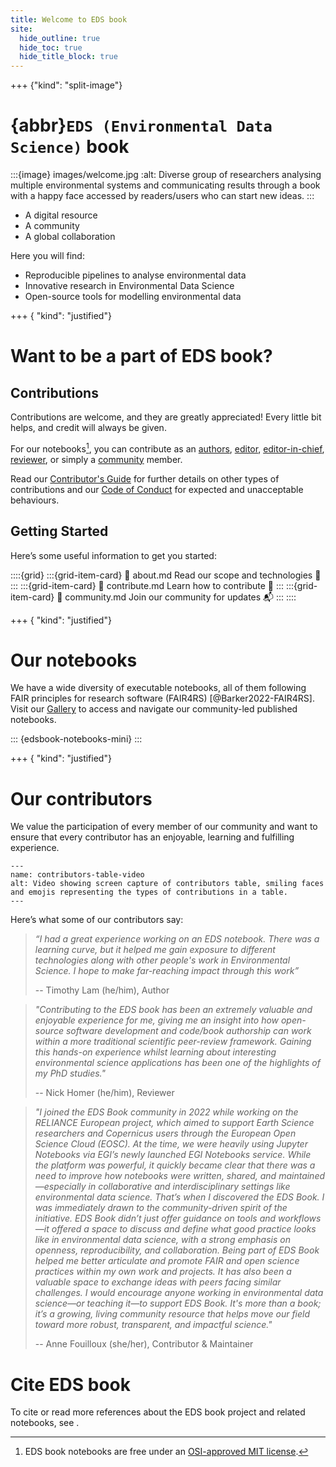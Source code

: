 ```yaml
---
title: Welcome to EDS book
site:
  hide_outline: true
  hide_toc: true
  hide_title_block: true
---
```


+++ {"kind": "split-image"}

# {abbr}`EDS (Environmental Data Science)` book

:::{image} images/welcome.jpg
:alt: Diverse group of researchers analysing multiple environmental systems and communicating results through a book with a happy face accessed by readers/users who can start new ideas.
:::

* A digital resource
* A community
* A global collaboration

Here you will find:

* Reproducible pipelines to analyse environmental data
* Innovative research in Environmental Data Science 
* Open-source tools for modelling environmental data

+++ { "kind": "justified"}

# Want to be a part of EDS book?

## Contributions
Contributions are welcome, and they are greatly appreciated! 
Every little bit helps, and credit will always be given. 

For our notebooks[^license], you can contribute as an [authors](#pb-guidelines-authors), [editor](#pb-guidelines-editors), [editor-in-chief](#pb-guidelines-eic), [reviewer](#pb-guidelines-reviewers), or simply a [community](#pb-guidelines-community) member.

Read our [Contributor's Guide](https://github.com/eds-book/eds-book.github.io/blob/main/CONTRIBUTING.md) for further details on other types of contributions and our [Code of Conduct](https://github.com/eds-book/eds-book.github.io/blob/main/CODE_OF_CONDUCT.md) for expected and unacceptable behaviours.

## Getting Started
Here’s some useful information to get you started:

::::{grid}
:::{grid-item-card}
:link: about.md
Read our scope and technologies 🎯
:::
:::{grid-item-card}
:link: contribute.md
Learn how to contribute 🌟
:::
:::{grid-item-card}
:link: community.md
Join our community for updates 📬
:::
::::

+++ { "kind": "justified"}

# Our notebooks

We have a wide diversity of executable notebooks, all of them following FAIR principles for research software (FAIR4RS) [@Barker2022-FAIR4RS]. 
Visit our [Gallery](#nb-gallery) to access and navigate our community-led published notebooks.

::: {edsbook-notebooks-mini}
:::

+++ { "kind": "justified"}

# Our contributors

We value the participation of every member of our community and want to ensure that every contributor has an enjoyable, learning and fulfilling experience. 

```{figure} images/contributors.gif
---
name: contributors-table-video
alt: Video showing screen capture of contributors table, smiling faces and emojis representing the types of contributions in a table.
---
```

Here’s what some of our contributors say:

> _“I had a great experience working on an EDS notebook. 
There was a learning curve, but it helped me gain exposure to different technologies along with other people's work in Environmental Science. 
I hope to make far-reaching impact through this work”_ 
> 
> -- Timothy Lam (he/him), Author

> _"Contributing to the EDS book has been an extremely valuable and enjoyable experience for me, giving me an insight into how open-source software development and code/book authorship can work within a more traditional scientific peer-review framework. 
Gaining this hands-on experience whilst learning about interesting environmental science applications has been one of the highlights of my PhD studies."_ 
> 
> -- Nick Homer (he/him), Reviewer

> _"I joined the EDS Book community in 2022 while working on the RELIANCE European project, which aimed to support Earth Science researchers and Copernicus users through the European Open Science Cloud (EOSC). At the time, we were heavily using Jupyter Notebooks via EGI’s newly launched EGI Notebooks service. While the platform was powerful, it quickly became clear that there was a need to improve how notebooks were written, shared, and maintained—especially in collaborative and interdisciplinary settings like environmental data science. That’s when I discovered the EDS Book. I was immediately drawn to the community-driven spirit of the initiative. EDS Book didn’t just offer guidance on tools and workflows—it offered a space to discuss and define what good practice looks like in environmental data science, with a strong emphasis on openness, reproducibility, and collaboration. Being part of EDS Book helped me better articulate and promote FAIR and open science practices within my own work and projects. It has also been a valuable space to exchange ideas with peers facing similar challenges. I would encourage anyone working in environmental data science—or teaching it—to support EDS Book. It's more than a book; it’s a growing, living community resource that helps move our field toward more robust, transparent, and impactful science."_ 
> 
> -- Anne Fouilloux (she/her), Contributor & Maintainer

# Cite EDS book

To cite or read more references about the EDS book project and related notebooks, see [](./cite.md).

> 
[^license]: EDS book notebooks are free under an [OSI-approved MIT license](https://github.com/eds-book/eds-book.github.io/blob/main/LICENSE-CODE).